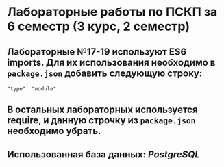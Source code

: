 # Лабораторные работы по ПСКП за 6 семестр (3 курс, 2 семестр)
## Лабораторные №17-19 используют ES6 imports. Для их использования необходимо в `package.json` добавить следующую строку:
    "type": "module"
## В остальных лабораторных используется require, и данную строчку из `package.json` необходимо убрать.
## Использованная база данных: <b><i>PostgreSQL</i></b>
